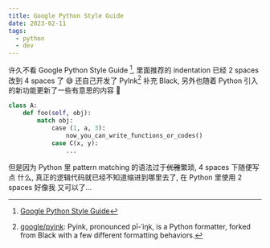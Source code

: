 ```yaml
---
title: Google Python Style Guide
date: 2023-02-11
tags:
  - python
  - dev
---
```


许久不看 Google Python Style Guide [^google-pyguide], 里面推荐的 indentation 已经 2 spaces 改到 4 spaces 了 😅 还自己开发了 PyInk[^pyink] 补充 Black, 另外也随着 Python 引入的新功能更新了一些有意思的内容 🤗

```python
class A:
    def foo(self, obj):
        match obj:
            case (1, a, 3):
                now_you_can_write_functions_or_codes()
            case C(x, y):
                ...
```

但是因为 Python 里 pattern matching 的语法过于<del>优雅</del>繁琐, 4 spaces 下随便写点
什么, 真正的逻辑代码就已经不知道缩进到哪里去了, 在 Python 里使用 2 spaces 好像我
又可以了...

[^google-pyguide]: [Google Python Style Guide](https://google.github.io/styleguide/pyguide.html)
[^pyink]: [google/pyink](https://github.com/google/pyink): Pyink, pronounced pī-ˈiŋk, is a Python formatter, forked from Black with a few different formatting behaviors.
